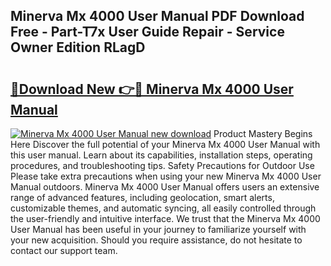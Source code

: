 ## Minerva Mx 4000 User Manual PDF Download Free - Part-T7x User Guide Repair - Service Owner Edition RLagD

# <h2><a href="http://cf19200.oget.top/?id=Minerva+Mx+4000+User+Manual">🔗Download New 👉🔴 Minerva Mx 4000 User Manual</a></h2>

[![Minerva Mx 4000 User Manual new download](https://i.imgur.com/5g1atiW.png)](http://cf19200.oget.top/?id=Minerva+Mx+4000+User+Manual)
Product Mastery Begins Here Discover the full potential of your Minerva Mx 4000 User Manual with this user manual. Learn about its capabilities, installation steps, operating procedures, and troubleshooting tips. Safety Precautions for Outdoor Use Please take extra precautions when using your new Minerva Mx 4000 User Manual outdoors. Minerva Mx 4000 User Manual offers users an extensive range of advanced features, including geolocation, smart alerts, customizable themes, and automatic syncing, all easily controlled through the user-friendly and intuitive interface. We trust that the Minerva Mx 4000 User Manual has been useful in your journey to familiarize yourself with your new acquisition. Should you require assistance, do not hesitate to contact our support team.

